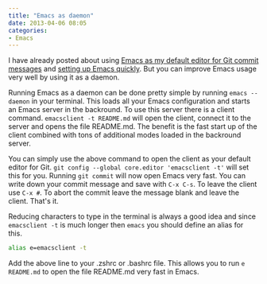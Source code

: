 ```yaml
---
title: "Emacs as daemon"
date: 2013-04-06 08:05
categories:
- Emacs
---
```


I have already posted about using [Emacs as my default editor for Git commit
messages](/blog/2012/10/27/emacs-as-default-editor-for-git) and [setting up
Emacs quickly](/blog/2013/01/08/emacs-as-primary-text-editor-for-lazy-developers).
But you can improve Emacs usage very well by using it as a daemon.

Running Emacs as a daemon can be done pretty simple by running
```emacs --daemon``` in your terminal. This loads all your Emacs configuration
and starts an Emacs server in the backround. To use this server there is a
client command. ```emacsclient -t README.md``` will open the client, connect it
to the server and opens the file README.md. The benefit is the fast start up of
the client combined with tons of additional modes loaded in the backround
server.

You can simply use the above command to open the client as your default editor
for Git. ```git config --global core.editor 'emacsclient -t'``` will set this
for you. Running ```git commit``` will now open Emacs very fast. You can write
down your commit message and save with ```C-x C-s```. To leave the client use
```C-x #```. To abort the commit leave the message blank and leave the client.
That's it.

Reducing characters to type in the terminal is always a good idea and since
```emacsclient -t``` is much longer then ```emacs``` you should define an alias
for this.

```sh
alias e=emacsclient -t
```

Add the above line to your .zshrc or .bashrc file. This allows you to run
```e README.md``` to open the file README.md very fast in Emacs.
